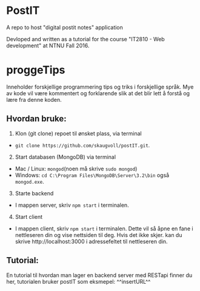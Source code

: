 # PostIT
A repo to host "digital postit notes" application

Devloped and written as a tutorial for the course "IT2810 - Web development" at NTNU Fall 2016.

# proggeTips
Inneholder forskjellige programmering tips og triks i forskjellige språk. Mye av kode vil være kommentert og forklarende slik at det blir lett å forstå og lære fra denne koden.

## Hvordan bruke:
1. Klon (git clone) repoet til ønsket plass, via terminal
  * `git clone https://github.com/skaugvoll/postIT.git`.

2. Start databasen (MongoDB) via terminal
  * Mac / Linux: `mongod`(noen må skrive `sudo mongod`)
  * Windows: `cd C:\Program Files\MongoDB\Server\3.2\bin` også `mongod.exe`.

3. Starte backend
  * I mappen server, skriv `npm start` i terminalen.

4. Start client
  * I mappen client, skriv `npm start` i terminalen. Dette vil så åpne en fane i nettleseren din og vise nettsiden til deg.
  Hvis det ikke skjer. kan du skrive http://localhost:3000 i adressefeltet til nettleseren din.
 
## Tutorial:
En tutorial til hvordan man lager en backend server med RESTapi finner du her, tutorialen bruker postIT som eksmepel:
^^insertURL^^

